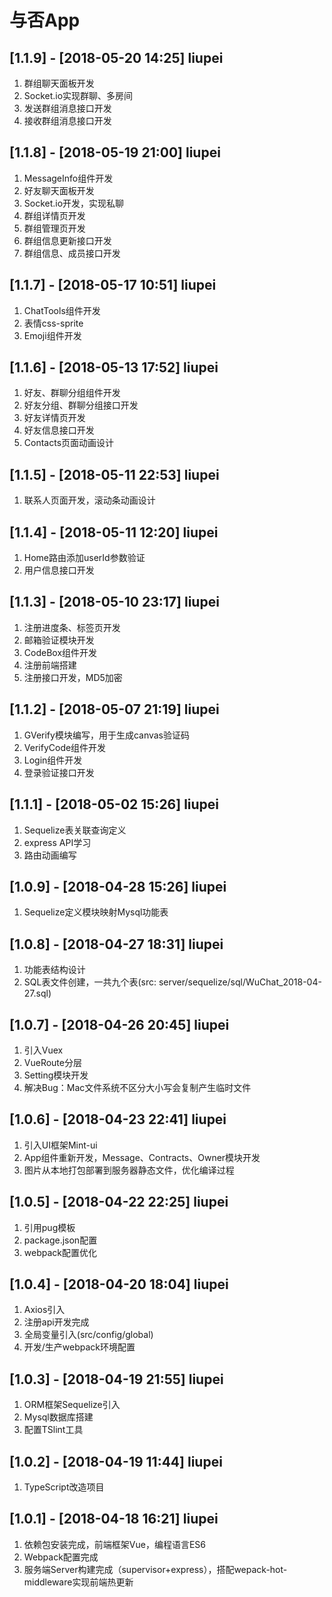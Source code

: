 # 与否App

## [1.1.9] - [2018-05-20 14:25] liupei
1. 群组聊天面板开发
2. Socket.io实现群聊、多房间
3. 发送群组消息接口开发
4. 接收群组消息接口开发

## [1.1.8] - [2018-05-19 21:00] liupei
1. MessageInfo组件开发
2. 好友聊天面板开发
3. Socket.io开发，实现私聊
4. 群组详情页开发
5. 群组管理页开发
6. 群组信息更新接口开发
7. 群组信息、成员接口开发

## [1.1.7] - [2018-05-17 10:51] liupei
1. ChatTools组件开发
2. 表情css-sprite
3. Emoji组件开发

## [1.1.6] - [2018-05-13 17:52] liupei
1. 好友、群聊分组组件开发
2. 好友分组、群聊分组接口开发
3. 好友详情页开发
4. 好友信息接口开发
5. Contacts页面动画设计

## [1.1.5] - [2018-05-11 22:53] liupei
1. 联系人页面开发，滚动条动画设计

## [1.1.4] - [2018-05-11 12:20] liupei
1. Home路由添加userId参数验证
2. 用户信息接口开发

## [1.1.3] - [2018-05-10 23:17] liupei
1. 注册进度条、标签页开发
2. 邮箱验证模块开发
3. CodeBox组件开发
4. 注册前端搭建
5. 注册接口开发，MD5加密

## [1.1.2] - [2018-05-07 21:19] liupei
1. GVerify模块编写，用于生成canvas验证码
2. VerifyCode组件开发
3. Login组件开发
4. 登录验证接口开发

## [1.1.1] - [2018-05-02 15:26] liupei
1. Sequelize表关联查询定义
2. express API学习
3. 路由动画编写

## [1.0.9] - [2018-04-28 15:26] liupei
1. Sequelize定义模块映射Mysql功能表

## [1.0.8] - [2018-04-27 18:31] liupei
1. 功能表结构设计
2. SQL表文件创建，一共九个表(src: server/sequelize/sql/WuChat_2018-04-27.sql)

## [1.0.7] - [2018-04-26 20:45] liupei
1. 引入Vuex
2. VueRoute分层
3. Setting模块开发
4. 解决Bug：Mac文件系统不区分大小写会复制产生临时文件

## [1.0.6] - [2018-04-23 22:41] liupei
1. 引入UI框架Mint-ui
2. App组件重新开发，Message、Contracts、Owner模块开发
3. 图片从本地打包部署到服务器静态文件，优化编译过程

## [1.0.5] - [2018-04-22 22:25] liupei
1. 引用pug模板
2. package.json配置
3. webpack配置优化

## [1.0.4] - [2018-04-20 18:04] liupei
1. Axios引入
2. 注册api开发完成
3. 全局变量引入(src/config/global)
4. 开发/生产webpack环境配置

## [1.0.3] - [2018-04-19 21:55] liupei
1. ORM框架Sequelize引入
2. Mysql数据库搭建
3. 配置TSlint工具

## [1.0.2] - [2018-04-19 11:44] liupei
1. TypeScript改造项目

## [1.0.1] - [2018-04-18 16:21] liupei
1. 依赖包安装完成，前端框架Vue，编程语言ES6
2. Webpack配置完成
3. 服务端Server构建完成（supervisor+express），搭配wepack-hot-middleware实现前端热更新
